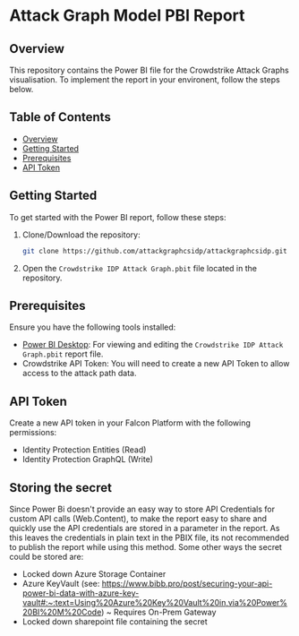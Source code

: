 # Attack Graph Model PBI Report

## Overview

This repository contains the Power BI file for the Crowdstrike Attack Graphs visualisation. To implement the report in your environent, follow the steps below.

## Table of Contents

- [Overview](#overview)
- [Getting Started](#getting-started)
- [Prerequisites](#prerequisites)
- [API Token](#api-token)

## Getting Started

To get started with the Power BI report, follow these steps:

1. Clone/Download the repository:
    ```bash
    git clone https://github.com/attackgraphcsidp/attackgraphcsidp.git
    ```
2. Open the `Crowdstrike IDP Attack Graph.pbit` file located in the repository.

## Prerequisites

Ensure you have the following tools installed:

- [Power BI Desktop](https://powerbi.microsoft.com/desktop/): For viewing and editing the `Crowdstrike IDP Attack Graph.pbit` report file.
- Crowdstrike API Token: You will need to create a new API Token to allow access to the attack path data.

## API Token

Create a new API token in your Falcon Platform with the following permissions:

- Identity Protection Entities (Read)
- Identity Protection GraphQL (Write)

## Storing the secret

Since Power Bi doesn't provide an easy way to store API Credentials for custom API calls (Web.Content), to make the report easy to share and quickly use the API credentials are stored in a parameter in the report. As this leaves the credentials in plain text in the PBIX file, its not recommended to publish the report while using this method. Some other ways the secret could be stored are:

- Locked down Azure Storage Container
- Azure KeyVault (see: https://www.bibb.pro/post/securing-your-api-power-bi-data-with-azure-key-vault#:~:text=Using%20Azure%20Key%20Vault%20in,via%20Power%20BI%20M%20Code) ~ Requires On-Prem Gateway
- Locked down sharepoint file containing the secret

